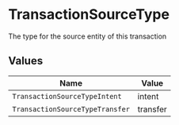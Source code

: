 # TransactionSourceType

The type for the source entity of this transaction


## Values

| Name                            | Value                           |
| ------------------------------- | ------------------------------- |
| `TransactionSourceTypeIntent`   | intent                          |
| `TransactionSourceTypeTransfer` | transfer                        |